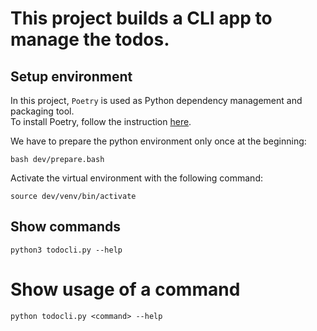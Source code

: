 # This project builds a CLI app to manage the todos.

## Setup environment

In this project, `Poetry` is used as Python dependency management and packaging tool.  
To install Poetry, follow the instruction [here](https://python-poetry.org/docs/#installation).

We have to prepare the python environment only once at the beginning:

```shell
bash dev/prepare.bash
```

Activate the virtual environment with the following command:

```shell
source dev/venv/bin/activate
```

## Show commands

```shell
python3 todocli.py --help
```

# Show usage of a command

```shell
python todocli.py <command> --help
```
